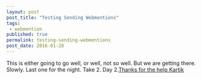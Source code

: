 ```yaml
---
layout: post
post_title: "Testing Sending Webmentions"
tags:
 - webmention
published: true
permalink: testing-sending-webmentions
post_date: 2016-01-20
---
```


This is either going to go well, or well, not so well. But we are getting there. Slowly.  Last one for the night. Take 2. Day 2.<a href="https://kartikprabhu.com/notes/test-note-totally-te" class="u-in-reply-to">Thanks for the help Kartik</a>
